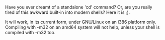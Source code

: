 Have you ever dreamt of a standalone 'cd' command? Or, are you really tired of this awkward built-in into modern shells? Here it is ;).

It will work, in its current form, under GNU/Linux on an i386 platform only. Compiling with -m32 on an amd64 system will not help, unless your shell is compiled with -m32 too.
